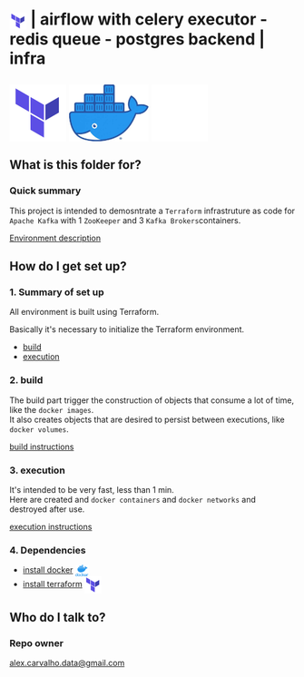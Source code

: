 # <img src="img/terraform-logo.png" alt="HashiCorp Terraform" width="30" style="vertical-align: middle;"> | airflow with celery executor - redis queue - postgres backend | infra #


## <img src="img/terraform-logo.png" alt="Terraform" height="100" style="vertical-align: middle;"> <img src="img/docker.jpeg" alt="Docker" height="100" style="vertical-align: middle;"> <img src="img/kafka-white-logo.png" alt="apache kafka" height="100" style="vertical-align: middle;">


## What is this folder for? ##

### Quick summary

This project is intended to demosntrate a `Terraform` infrastruture as code for `Apache Kafka` with 1 `ZooKeeper` and 3 `Kafka Brokers`containers. 

[Environment description](ENVIRONMENT.md)


## How do I get set up? ##

### 1. Summary of set up

All environment is built using Terraform.  

Basically it's necessary to initialize the Terraform environment.  

- [build](BUILD.md)
- [execution](EXEC.md)

### 2. build

The build part trigger the construction of objects that consume a lot of time, like the `docker images`.  
It also creates objects that are desired to persist between executions, like `docker volumes`.

[build instructions](BUILD.md)

### 3. execution

It's intended to be very fast, less than 1 min.   
Here are created and `docker containers` and `docker networks` and destroyed after use.  

[execution instructions](EXEC.md)

### 4. Dependencies

- [install docker](https://docs.docker.com/get-docker/) <img src="img/docker.png" alt="docker" height="20" style="vertical-align: middle;">
- [install terraform](https://learn.hashicorp.com/tutorials/terraform/install-cli) <img src="img/terraform.png" alt="Terraform" height="30" style="vertical-align: middle;">


## Who do I talk to? ##

### Repo owner 

alex.carvalho.data@gmail.com